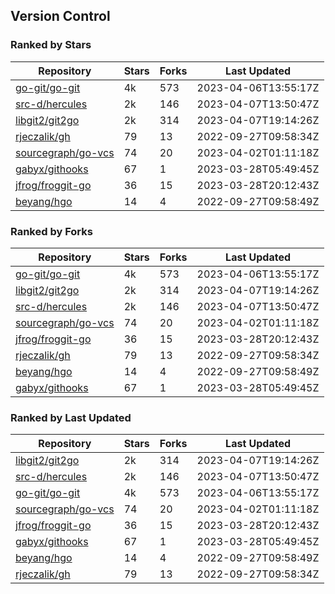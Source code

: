 ## Version Control

### Ranked by Stars

| Repository | Stars | Forks | Last Updated |
|------------|-------|-------|--------------|
| [go-git/go-git](https://github.com/go-git/go-git) | 4k | 573 | 2023-04-06T13:55:17Z |
| [src-d/hercules](https://github.com/src-d/hercules) | 2k | 146 | 2023-04-07T13:50:47Z |
| [libgit2/git2go](https://github.com/libgit2/git2go) | 2k | 314 | 2023-04-07T19:14:26Z |
| [rjeczalik/gh](https://github.com/rjeczalik/gh) | 79 | 13 | 2022-09-27T09:58:34Z |
| [sourcegraph/go-vcs](https://github.com/sourcegraph/go-vcs) | 74 | 20 | 2023-04-02T01:11:18Z |
| [gabyx/githooks](https://github.com/gabyx/githooks) | 67 | 1 | 2023-03-28T05:49:45Z |
| [jfrog/froggit-go](https://github.com/jfrog/froggit-go) | 36 | 15 | 2023-03-28T20:12:43Z |
| [beyang/hgo](https://github.com/beyang/hgo) | 14 | 4 | 2022-09-27T09:58:49Z |

### Ranked by Forks

| Repository | Stars | Forks | Last Updated |
|------------|-------|-------|--------------|
| [go-git/go-git](https://github.com/go-git/go-git) | 4k | 573 | 2023-04-06T13:55:17Z |
| [libgit2/git2go](https://github.com/libgit2/git2go) | 2k | 314 | 2023-04-07T19:14:26Z |
| [src-d/hercules](https://github.com/src-d/hercules) | 2k | 146 | 2023-04-07T13:50:47Z |
| [sourcegraph/go-vcs](https://github.com/sourcegraph/go-vcs) | 74 | 20 | 2023-04-02T01:11:18Z |
| [jfrog/froggit-go](https://github.com/jfrog/froggit-go) | 36 | 15 | 2023-03-28T20:12:43Z |
| [rjeczalik/gh](https://github.com/rjeczalik/gh) | 79 | 13 | 2022-09-27T09:58:34Z |
| [beyang/hgo](https://github.com/beyang/hgo) | 14 | 4 | 2022-09-27T09:58:49Z |
| [gabyx/githooks](https://github.com/gabyx/githooks) | 67 | 1 | 2023-03-28T05:49:45Z |

### Ranked by Last Updated

| Repository | Stars | Forks | Last Updated |
|------------|-------|-------|--------------|
| [libgit2/git2go](https://github.com/libgit2/git2go) | 2k | 314 | 2023-04-07T19:14:26Z |
| [src-d/hercules](https://github.com/src-d/hercules) | 2k | 146 | 2023-04-07T13:50:47Z |
| [go-git/go-git](https://github.com/go-git/go-git) | 4k | 573 | 2023-04-06T13:55:17Z |
| [sourcegraph/go-vcs](https://github.com/sourcegraph/go-vcs) | 74 | 20 | 2023-04-02T01:11:18Z |
| [jfrog/froggit-go](https://github.com/jfrog/froggit-go) | 36 | 15 | 2023-03-28T20:12:43Z |
| [gabyx/githooks](https://github.com/gabyx/githooks) | 67 | 1 | 2023-03-28T05:49:45Z |
| [beyang/hgo](https://github.com/beyang/hgo) | 14 | 4 | 2022-09-27T09:58:49Z |
| [rjeczalik/gh](https://github.com/rjeczalik/gh) | 79 | 13 | 2022-09-27T09:58:34Z |

